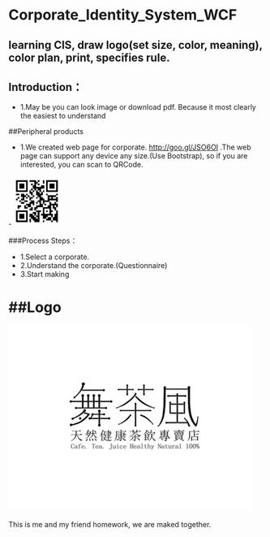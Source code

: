 Corporate_Identity_System_WCF
======
## learning CIS, draw logo(set size, color, meaning), color plan, print, specifies rule.
## Introduction：
- 1.May be you can look image or download pdf. Because it most clearly the easiest to understand

##Peripheral products
- 1.We created web page for corporate. http://goo.gl/JSO6OI .The web page can support any device any size.(Use Bootstrap), so if you are interested, you can scan to QRCode.

-<img src="視覺形象手冊(舞茶風網頁)QRCode.jpg" width="100.0" height="100" alt="Black" /> 


###Process Steps：

- 1.Select a corporate.
- 2.Understand the corporate.(Questionnaire)
- 3.Start making

##Logo
===============
<img src="舞茶風.png" width="480.0" height="366.8" alt="Black" />



This is me and my friend homework, we are maked together.

